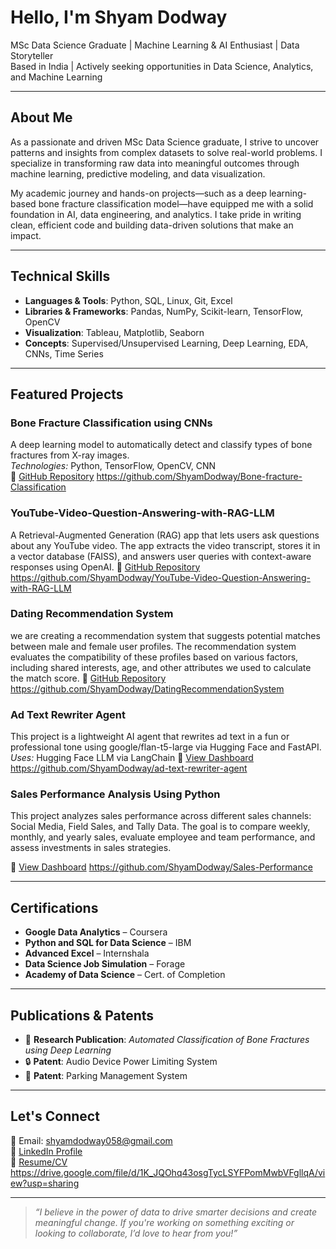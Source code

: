 #  Hello, I'm Shyam Dodway

 MSc Data Science Graduate |  Machine Learning & AI Enthusiast |  Data Storyteller  
 Based in India |  Actively seeking opportunities in Data Science, Analytics, and Machine Learning

---

##  About Me

As a passionate and driven MSc Data Science graduate, I strive to uncover patterns and insights from complex datasets to solve real-world problems. I specialize in transforming raw data into meaningful outcomes through machine learning, predictive modeling, and data visualization.

My academic journey and hands-on projects—such as a deep learning-based bone fracture classification model—have equipped me with a solid foundation in AI, data engineering, and analytics. I take pride in writing clean, efficient code and building data-driven solutions that make an impact.

---

##  Technical Skills

- **Languages & Tools**: Python, SQL, Linux, Git, Excel  
- **Libraries & Frameworks**: Pandas, NumPy, Scikit-learn, TensorFlow, OpenCV  
- **Visualization**: Tableau, Matplotlib, Seaborn  
- **Concepts**: Supervised/Unsupervised Learning, Deep Learning, EDA, CNNs, Time Series

---

##  Featured Projects

###  Bone Fracture Classification using CNNs  
A deep learning model to automatically detect and classify types of bone fractures from X-ray images.  
*Technologies:* Python, TensorFlow, OpenCV, CNN  
🔗 [GitHub Repository](#) https://github.com/ShyamDodway/Bone-fracture-Classification

### YouTube-Video-Question-Answering-with-RAG-LLM
A Retrieval-Augmented Generation (RAG) app that lets users ask questions about any YouTube video.
The app extracts the video transcript, stores it in a vector database (FAISS), and answers user queries with context-aware responses using OpenAI.
🔗 [GitHub Repository](#) https://github.com/ShyamDodway/YouTube-Video-Question-Answering-with-RAG-LLM

### Dating Recommendation System
we are creating a recommendation system that suggests potential matches between male and female user profiles. The recommendation system evaluates 
the compatibility of these profiles based on various factors, including shared interests, age, and other attributes we used to calculate the match score.
🔗 [GitHub Repository](#) https://github.com/ShyamDodway/DatingRecommendationSystem

###  Ad Text Rewriter Agent 
This project is a lightweight AI agent that rewrites ad text in a fun or professional tone using google/flan-t5-large via Hugging Face and FastAPI.
*Uses:* Hugging Face LLM via LangChain 
🔗 [View Dashboard](#) https://github.com/ShyamDodway/ad-text-rewriter-agent

### Sales Performance Analysis Using Python

This project analyzes sales performance across different sales channels: Social Media, Field Sales, and Tally Data.
The goal is to compare weekly, monthly, and yearly sales, evaluate employee and team performance, and assess
investments in sales strategies.

🔗 [View Dashboard](#) https://github.com/ShyamDodway/Sales-Performance


---

##  Certifications

- **Google Data Analytics** – Coursera  
- **Python and SQL for Data Science** – IBM  
- **Advanced Excel** – Internshala  
- **Data Science Job Simulation** – Forage  
- **Academy of Data Science** – Cert. of Completion

---

##  Publications & Patents

- 📄 **Research Publication**: *Automated Classification of Bone Fractures using Deep Learning*  
- 🔒 **Patent**: Audio Device Power Limiting System  
- 🚗 **Patent**: Parking Management System

---

##  Let's Connect

📧 Email: shyamdodway058@gmail.com  
🔗 [LinkedIn Profile](https://www.linkedin.com/in/shyam-dodway)  
📁 [Resume/CV](#) https://drive.google.com/file/d/1K_JQOhq43osgTycLSYFPomMwbVFgllqA/view?usp=sharing

---

> _“I believe in the power of data to drive smarter decisions and create meaningful change. If you're working on something exciting or looking to collaborate, I’d love to hear from you!”_

